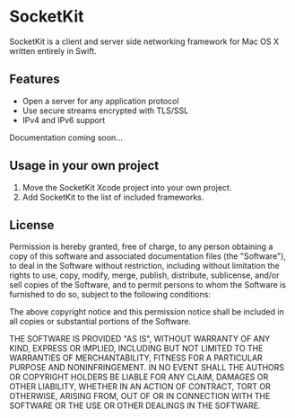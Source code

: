 # SocketKit
SocketKit is a client and server side networking framework for Mac OS X written entirely in Swift.

## Features
- Open a server for any application protocol
- Use secure streams encrypted with TLS/SSL
- IPv4 and IPv6 support

Documentation coming soon...

## Usage in your own project
1. Move the SocketKit Xcode project into your own project.
2. Add SocketKit to the list of included frameworks.

## License
Permission is hereby granted, free of charge, to any person obtaining a copy of this software and associated documentation files (the "Software"), to deal in the Software without restriction, including without limitation the rights to use, copy, modify, merge, publish, distribute, sublicense, and/or sell copies of the Software, and to permit persons to whom the Software is furnished to do so, subject to the following conditions:

The above copyright notice and this permission notice shall be included in all copies or substantial portions of the Software.

THE SOFTWARE IS PROVIDED "AS IS", WITHOUT WARRANTY OF ANY KIND, EXPRESS OR IMPLIED, INCLUDING BUT NOT LIMITED TO THE WARRANTIES OF MERCHANTABILITY, FITNESS FOR A PARTICULAR PURPOSE AND NONINFRINGEMENT. IN NO EVENT SHALL THE AUTHORS OR COPYRIGHT HOLDERS BE LIABLE FOR ANY CLAIM, DAMAGES OR OTHER LIABILITY, WHETHER IN AN ACTION OF CONTRACT, TORT OR OTHERWISE, ARISING FROM, OUT OF OR IN CONNECTION WITH THE SOFTWARE OR THE USE OR OTHER DEALINGS IN THE SOFTWARE.